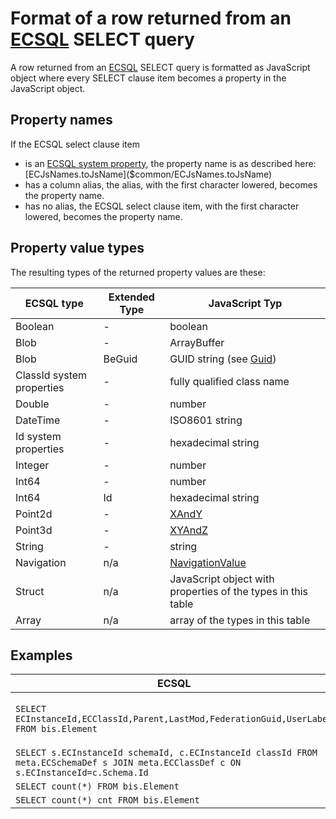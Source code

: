 # Format of a row returned from an [ECSQL](./ECSQL) SELECT query

A row returned from an [ECSQL](./ECSQL) SELECT query is formatted as JavaScript object where every SELECT clause item becomes a property in the JavaScript object.

## Property names

If the ECSQL select clause item

- is an [ECSQL system property]($common/ECSqlSystemProperty), the property name is as described here: [ECJsNames.toJsName]($common/ECJsNames.toJsName)
- has a column alias, the alias, with the first character lowered, becomes the property name.
- has no alias, the ECSQL select clause item, with the first character lowered, becomes the property name.

## Property value types

The resulting types of the returned property values are these:

ECSQL type | Extended Type | JavaScript Typ
---------- | ------------- | ---------------
Boolean    | -             | boolean
Blob       | -             | ArrayBuffer
Blob       | BeGuid        | GUID string (see [Guid]($bentleyjs-core.Guid))
ClassId system properties | - | fully qualified class name
Double     | -             | number
DateTime   | -             | ISO8601 string
Id system properties | -   | hexadecimal string
Integer    | -             | number
Int64      | -             | number
Int64      | Id            | hexadecimal string
Point2d    | -             | [XAndY]($geometry-core.XAndY)
Point3d    | -             | [XYAndZ]($geometry-core.XYAndZ)
String     | -             | string
Navigation | n/a           | [NavigationValue]($common/NavigationValue)
Struct     | n/a           | JavaScript object with properties of the types in this table
Array      | n/a           | array of the types in this table

## Examples

ECSQL | Row
----- | ---
`SELECT ECInstanceId,ECClassId,Parent,LastMod,FederationGuid,UserLabel FROM bis.Element` | `{id:"0x132", className:"generic.PhysicalObject", parent:{id:"0x444", relClassName:"bis.ElementOwnsChildElements"},lastMod:"2018-02-27T14:12:55.000Z",federationGuid:"274e25dc-8407-11e7-bb31-be2e44b06b34",userLabel:"My element"}`
`SELECT s.ECInstanceId schemaId, c.ECInstanceId classId FROM meta.ECSchemaDef s JOIN meta.ECClassDef c ON s.ECInstanceId=c.Schema.Id` | `{schemaId:"0x132", classId:"0x332"}`
`SELECT count(*) FROM bis.Element` | `{"count(*)": 31241}`
`SELECT count(*) cnt FROM bis.Element` | `{cnt: 31241}`
